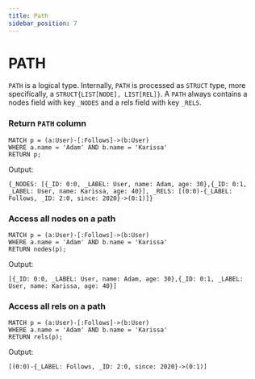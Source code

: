 ```yaml
---
title: Path
sidebar_position: 7
---
```


# PATH
`PATH` is a logical type. Internally, `PATH` is processed as `STRUCT` type, more specifically, a `STRUCT{LIST[NODE], LIST[REL]}`. A `PATH` always contains a nodes field with key `_NODES` and a rels field with key `_RELS`.

### Return `PATH` column
```
MATCH p = (a:User)-[:Follows]->(b:User) 
WHERE a.name = 'Adam' AND b.name = 'Karissa' 
RETURN p;
```
Output:
```
{_NODES: [{_ID: 0:0, _LABEL: User, name: Adam, age: 30},{_ID: 0:1, _LABEL: User, name: Karissa, age: 40}], _RELS: [(0:0)-{_LABEL: Follows, _ID: 2:0, since: 2020}->(0:1)]}
```

### Access all nodes on a path
```
MATCH p = (a:User)-[:Follows]->(b:User) 
WHERE a.name = 'Adam' AND b.name = 'Karissa' 
RETURN nodes(p);
```
Output:
```
[{_ID: 0:0, _LABEL: User, name: Adam, age: 30},{_ID: 0:1, _LABEL: User, name: Karissa, age: 40}]
```

### Access all rels on a path
```
MATCH p = (a:User)-[:Follows]->(b:User) 
WHERE a.name = 'Adam' AND b.name = 'Karissa' 
RETURN rels(p);
```
Output:
```
[(0:0)-{_LABEL: Follows, _ID: 2:0, since: 2020}->(0:1)]
```
